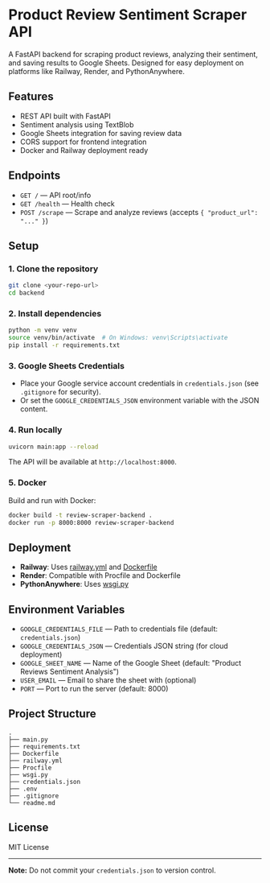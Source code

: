 # Product Review Sentiment Scraper API

A FastAPI backend for scraping product reviews, analyzing their sentiment, and saving results to Google Sheets. Designed for easy deployment on platforms like Railway, Render, and PythonAnywhere.

## Features

- REST API built with FastAPI
- Sentiment analysis using TextBlob
- Google Sheets integration for saving review data
- CORS support for frontend integration
- Docker and Railway deployment ready

## Endpoints

- `GET /` — API root/info
- `GET /health` — Health check
- `POST /scrape` — Scrape and analyze reviews (accepts `{ "product_url": "..." }`)

## Setup

### 1. Clone the repository

```sh
git clone <your-repo-url>
cd backend
```

### 2. Install dependencies

```sh
python -m venv venv
source venv/bin/activate  # On Windows: venv\Scripts\activate
pip install -r requirements.txt
```

### 3. Google Sheets Credentials

- Place your Google service account credentials in `credentials.json` (see `.gitignore` for security).
- Or set the `GOOGLE_CREDENTIALS_JSON` environment variable with the JSON content.

### 4. Run locally

```sh
uvicorn main:app --reload
```

The API will be available at `http://localhost:8000`.

### 5. Docker

Build and run with Docker:

```sh
docker build -t review-scraper-backend .
docker run -p 8000:8000 review-scraper-backend
```

## Deployment

- **Railway**: Uses [railway.yml](railway.yml) and [Dockerfile](Dockerfile)
- **Render**: Compatible with Procfile and Dockerfile
- **PythonAnywhere**: Uses [wsgi.py](wsgi.py)

## Environment Variables

- `GOOGLE_CREDENTIALS_FILE` — Path to credentials file (default: `credentials.json`)
- `GOOGLE_CREDENTIALS_JSON` — Credentials JSON string (for cloud deployment)
- `GOOGLE_SHEET_NAME` — Name of the Google Sheet (default: "Product Reviews Sentiment Analysis")
- `USER_EMAIL` — Email to share the sheet with (optional)
- `PORT` — Port to run the server (default: 8000)

## Project Structure

```
.
├── main.py
├── requirements.txt
├── Dockerfile
├── railway.yml
├── Procfile
├── wsgi.py
├── credentials.json
├── .env
├── .gitignore
└── readme.md
```

## License

MIT License

---

**Note:** Do not commit your `credentials.json` to version control.
